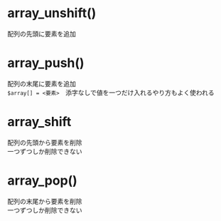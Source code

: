 # array_unshift()
配列の先頭に要素を追加

# array_push()
配列の末尾に要素を追加  
`$array[] = <要素>`　添字なしで値を一つだけ入れるやり方もよく使われる
# array_shift
配列の先頭から要素を削除  
一つずつしか削除できない

# array_pop()
配列の末尾から要素を削除  
一つずつしか削除できない